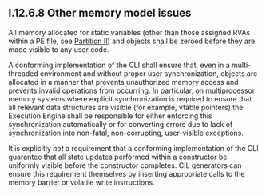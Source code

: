 ## I.12.6.8 Other memory model issues

All memory allocated for static variables (other than those assigned RVAs within a PE file, see [Partition II](#todo-missing-hyperlink)) and objects shall be zeroed before they are made visible to any user code.

A conforming implementation of the CLI shall ensure that, even in a multi-threaded environment and without proper user synchronization, objects are allocated in a manner that prevents unauthorized memory access and prevents invalid operations from occurring.  In particular, on multiprocessor memory systems where explicit synchronization is required to ensure that all relevant data structures are visible (for example, vtable pointers) the Execution Engine shall be responsible for either enforcing this synchronization automatically or for converting errors due to lack of synchronization into non-fatal, non-corrupting, user-visible exceptions.

It is explicitly *not* a requirement that a conforming implementation of the CLI guarantee that all state updates performed within a constructor be uniformly visible before the constructor completes. CIL generators can ensure this requirement themselves by inserting appropriate calls to the memory barrier or volatile write instructions.
